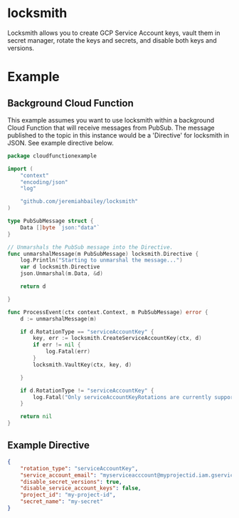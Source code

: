 # locksmith
 Locksmith allows you to create GCP Service Account keys, vault them in secret manager, rotate the keys and secrets, and disable both keys and versions.


# Example

## Background Cloud Function
This example assumes you want to use locksmith within a background Cloud Function that will receive messages from PubSub. The message published to the topic in this instance would
be a 'Directive' for locksmith in JSON. See example directive below.
```go
package cloudfunctionexample

import (
	"context"
	"encoding/json"
	"log"

	"github.com/jeremiahbailey/locksmith"
)

type PubSubMessage struct {
	Data []byte `json:"data"`
}

// Unmarshals the PubSub message into the Directive.
func unmarshalMessage(m PubSubMessage) locksmith.Directive {
	log.Println("Starting to unmarshal the message...")
	var d locksmith.Directive
	json.Unmarshal(m.Data, &d)

	return d

}

func ProcessEvent(ctx context.Context, m PubSubMessage) error {
	d := unmarshalMessage(m)

	if d.RotationType == "serviceAccountKey" {
		key, err := locksmith.CreateServiceAccountKey(ctx, d)
		if err != nil {
			log.Fatal(err)
		}
		locksmith.VaultKey(ctx, key, d)

	}

	if d.RotationType != "serviceAccountKey" {
		log.Fatal("Only serviceAccountKeyRotations are currently supported.")
	}

	return nil
}

```

## Example Directive
```json
{
    "rotation_type": "serviceAccountKey",
    "service_account_email": "myserviceacccount@myprojectid.iam.gserviceaccount.com",
    "disable_secret_versions": true,
    "disable_service_account_keys": false,
    "project_id": "my-project-id",
    "secret_name": "my-secret"
}
```